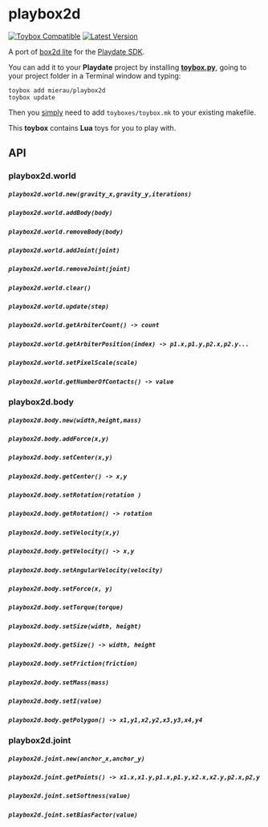 # playbox2d

[![Toybox Compatible](https://img.shields.io/badge/toybox.py-compatible-brightgreen)](https://toyboxpy.io) [![Latest Version](https://img.shields.io/github/v/tag/mierau/playbox2d)](https://github.com/mierau/playbox2d/tags)

A port of [box2d lite](https://github.com/erincatto/box2d-lite) for the [Playdate SDK](https://play.date/dev/).

You can add it to your **Playdate** project by installing [**toybox.py**](https://toyboxpy.io), going to your project folder in a Terminal window and typing:

```console
toybox add mierau/playbox2d
toybox update
```

Then you [simply](https://github.com/toyboxpy/toybox.py#using-c-toyboxes) need to add `toyboxes/toybox.mk` to your existing makefile.

This **toybox** contains **Lua** toys for you to play with.

## API

### playbox2d.world

##### `playbox2d.world.new(gravity_x,gravity_y,iterations)`

##### `playbox2d.world.addBody(body)`

##### `playbox2d.world.removeBody(body)`

##### `playbox2d.world.addJoint(joint)`

##### `playbox2d.world.removeJoint(joint)`

##### `playbox2d.world.clear()`

##### `playbox2d.world.update(step)`

##### `playbox2d.world.getArbiterCount() -> count`

##### `playbox2d.world.getArbiterPosition(index) -> p1.x,p1.y,p2.x,p2.y...`

##### `playbox2d.world.setPixelScale(scale)`

##### `playbox2d.world.getNumberOfContacts() -> value`

### playbox2d.body

##### `playbox2d.body.new(width,height,mass)`

##### `playbox2d.body.addForce(x,y)`

##### `playbox2d.body.setCenter(x,y)`

##### `playbox2d.body.getCenter() -> x,y`

##### `playbox2d.body.setRotation(rotation )`

##### `playbox2d.body.getRotation() -> rotation`

##### `playbox2d.body.setVelocity(x,y)`

##### `playbox2d.body.getVelocity() -> x,y`

##### `playbox2d.body.setAngularVelocity(velocity)`

##### `playbox2d.body.setForce(x, y)`

##### `playbox2d.body.setTorque(torque)`

##### `playbox2d.body.setSize(width, height)`

##### `playbox2d.body.getSize() -> width, height`

##### `playbox2d.body.setFriction(friction)`

##### `playbox2d.body.setMass(mass)`

##### `playbox2d.body.setI(value)`

##### `playbox2d.body.getPolygon() -> x1,y1,x2,y2,x3,y3,x4,y4`

### playbox2d.joint

##### `playbox2d.joint.new(anchor_x,anchor_y)`

##### `playbox2d.joint.getPoints() -> x1.x,x1.y,p1.x,p1.y,x2.x,x2.y,p2.x,p2,y`

##### `playbox2d.joint.setSoftness(value)`

##### `playbox2d.joint.setBiasFactor(value)`
